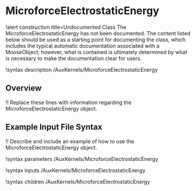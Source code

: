 # MicroforceElectrostaticEnergy

!alert construction title=Undocumented Class
The MicroforceElectrostaticEnergy has not been documented. The content listed below should be used as a starting point for
documenting the class, which includes the typical automatic documentation associated with a
MooseObject; however, what is contained is ultimately determined by what is necessary to make the
documentation clear for users.

!syntax description /AuxKernels/MicroforceElectrostaticEnergy

## Overview

!! Replace these lines with information regarding the MicroforceElectrostaticEnergy object.

## Example Input File Syntax

!! Describe and include an example of how to use the MicroforceElectrostaticEnergy object.

!syntax parameters /AuxKernels/MicroforceElectrostaticEnergy

!syntax inputs /AuxKernels/MicroforceElectrostaticEnergy

!syntax children /AuxKernels/MicroforceElectrostaticEnergy
